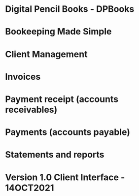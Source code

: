 # Digital Pencil Books - DPBooks
#
# Bookeeping Made Simple
#
# Client Management
# Invoices
# Payment receipt (accounts receivables)
# Payments (accounts payable)
# Statements and reports
#
# Version 1.0 Client Interface - 14OCT2021
